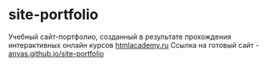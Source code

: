# site-portfolio
Учебный сайт-портфолио, созданный в результате прохождения интерактивных онлайн курсов [htmlacademy.ru](https://htmlacademy.ru/)
Ссылка на готовый сайт - [anvas.github.io/site-portfolio](https://anvas.github.io/site-portfolio/)
